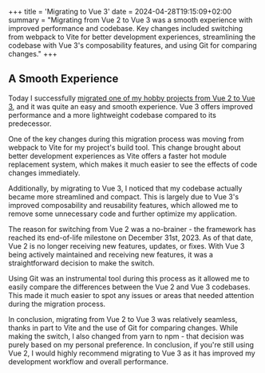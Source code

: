 +++
title = 'Migrating to Vue 3'
date = 2024-04-28T19:15:09+02:00
summary = "Migrating from Vue 2 to Vue 3 was a smooth experience with improved performance and codebase. Key changes included switching from webpack to Vite for better development experiences, streamlining the codebase with Vue 3's composability features, and using Git for comparing changes."
+++
## A Smooth Experience

Today I successfully [migrated one of my hobby projects from Vue 2 to Vue 3](https://github.com/Cephra/revue/commit/d60a55cf17f56daa3a574f4a94d4a647597491d5), and it was quite an easy and smooth experience. Vue 3 offers improved performance and a more lightweight codebase compared to its predecessor.

One of the key changes during this migration process was moving from webpack to Vite for my project's build tool. This change brought about better development experiences as Vite offers a faster hot module replacement system, which makes it much easier to see the effects of code changes immediately.

Additionally, by migrating to Vue 3, I noticed that my codebase actually became more streamlined and compact. This is largely due to Vue 3's improved composability and reusability features, which allowed me to remove some unnecessary code and further optimize my application.

The reason for switching from Vue 2 was a no-brainer - the framework has reached its end-of-life milestone on December 31st, 2023. As of that date, Vue 2 is no longer receiving new features, updates, or fixes. With Vue 3 being actively maintained and receiving new features, it was a straightforward decision to make the switch.

Using Git was an instrumental tool during this process as it allowed me to easily compare the differences between the Vue 2 and Vue 3 codebases. This made it much easier to spot any issues or areas that needed attention during the migration process.

In conclusion, migrating from Vue 2 to Vue 3 was relatively seamless, thanks in part to Vite and the use of Git for comparing changes. While making the switch, I also changed from yarn to npm - that decision was purely based on my personal preference. In conclusion, if you're still using Vue 2, I would highly recommend migrating to Vue 3 as it has improved my development workflow and overall performance.
